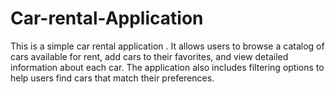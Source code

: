 # Car-rental-Application
This is a simple car rental application . It allows users to browse a catalog of cars available for rent, add cars to their favorites, and view detailed information about each car. The application also includes filtering options to help users find cars that match their preferences.
